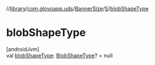 //[library](../../../../index.md)/[com.glovoapp.uds](../../index.md)/[BannerSize](../index.md)/[S](index.md)/[blobShapeType](blob-shape-type.md)

# blobShapeType

[androidJvm]\
val [blobShapeType](blob-shape-type.md): [BlobShapeType](../../-blob-shape-type/index.md)? = null
